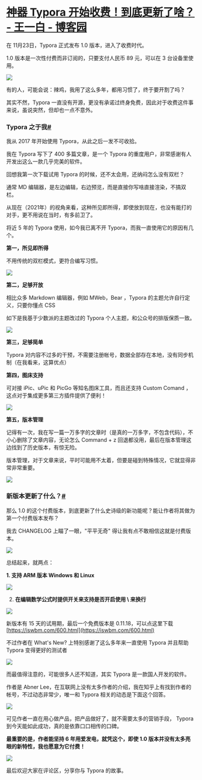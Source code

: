 # [神器 Typora 开始收费！到底更新了啥？ - 王一白 - 博客园](https://www.cnblogs.com/wongbingming/p/15617898.html)

在 11月23日，Typora 正式发布 1.0 版本，进入了收费时代。

1.0 版本是一次性付费而非订阅的，只要支付人民币 89 元，可以在 3 台设备里使用。

![](http://image.iswbm.com/20211128125107.png)

有的人，可能会说：辣鸡，我用了这么多年，都用习惯了，终于要开割了吗？

其实不然，Typora 一直没有开源，更没有承诺过终身免费，因此对于收费这件事来说，虽说突然，但却也一点不意外。

### Typora 之于我[#](https://www.cnblogs.com/wongbingming/p/15617898.html#idx_0)

我从 2017 年开始使用 Typora，从此之后一发不可收拾。

我在 Typora 写下了 400 多篇文章，是一个 Typora 的重度用户，非常感谢有人开发出这么一款几乎完美的软件。

回想我第一次下载试用 Typora 的时候，还不太会用，还纳闷怎么没有双栏？

通常 MD 编辑器，是左边编辑，右边预览，而是直接你写啥直接渲染，不搞双栏。

从现在（2021年）的视角来看，这种所见即所得，即使放到现在，也没有能打的对手，更不用说在当时，有多前卫了。

将近 5 年的 Typora 使用，如今我已离不开 Typora，而我一直使用它的原因有几个。

**第一，所见即所得**

不用传统的双栏模式，更符合编写习惯。

![](http://image.iswbm.com/20211128140221.gif)

**第二，足够开放**

相比众多 Markdown 编辑器，例如 MWeb，Bear ，Typora 的主题允许自行定义，只要你懂点 CSS

如下是我基于少数派的主题改过的 Typora 个人主题，和公众号的排版保质一致。

![](http://image.iswbm.com/20211128140403.png)

**第三，足够简单**

Typora 对内容不过多的干预，不需要注册帐号，数据全部存在本地，没有同步机制（在我看来，这算优点）

**第四，图床支持**

可对接 iPic、uPic 和 PicGo 等知名图床工具，而且还支持 Custom Comand ，这点对于集成更多第三方插件提供了便利！

![](http://image.iswbm.com/20211128135619.png)

**第五，版本管理**

记得有一次，我在写一篇一万多字的文章时（是真的一万多字，不包含代码），不小心删除了文章内容，无论怎么 Command + z 回退都没用，最后在版本管理这边找到了历史版本，有惊无险。

版本管理，对于文章来说，平时可能用不太着，但要是碰到特殊情况，它就显得非常非常重要。

![](http://image.iswbm.com/20211128140833.png)

### 新版本更新了什么？[#](https://www.cnblogs.com/wongbingming/p/15617898.html#idx_1)

那么 1.0 的这个付费版本，到底更新了什么史诗级的新功能呢？能让作者将其做为第一个付费版本发布？

我去 CHANGELOG 上瞄了一眼，"平平无奇" 得让我有点不敢相信这就是付费版本。

![](http://image.iswbm.com/20211128131728.png)

总结起来，就两点：

**1\. 支持 ARM 版本 Windows 和 Linux**

![](http://image.iswbm.com/20211128133331.png)

2.  **在编辑数学公式时提供开关来支持是否开启使用 \\ 来换行**

![](http://image.iswbm.com/20211128133446.png)

新版本有 15 天的试用期，最后一个免费版本是 0.11.18，可以点这里下载 [https://iswbm.com/600.html](https://iswbm.com/600.html)

不过作者在 What's New? 上特别感谢了这么多年来一直使用 Typora 并且帮助 Typora 变得更好的测试者

![](http://image.iswbm.com/20211128132631.png)

而最值得注意的，可能很多人还不知道，其实 Typora 是一款国人开发的软件。

作者是 Abner Lee，在互联网上没有太多作者的介绍，我在知乎上有找到作者的帐号，不过动态非常少，唯一和 Typora 相关的动态是下面这个回答。

![](http://image.iswbm.com/20211128130752.png)

可见作者一直在用心做产品，把产品做好了，就不需要太多的营销手段， Typora 到今天能如此成功，真的是依靠口口相传的口碑。

**最重要的是，作者能坚持 6 年用爱发电，就凭这个，即使 1.0 版本并没有太多亮眼的新特性，我也愿意为它付费！**

![](http://image.iswbm.com/20211129090046.png)

最后欢迎大家在评论区，分享你与 Typora 的故事。

